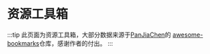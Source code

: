 
# 资源工具箱 <Badge type="danger" text="justin" />
:::tip 
此页面为资源工具箱，大部分数据来源于[PanJiaChen](https://github.com/PanJiaChen)的 [awesome-bookmarks](https://github.com/PanJiaChen/awesome-bookmarks)仓库，感谢作者的付出。
:::